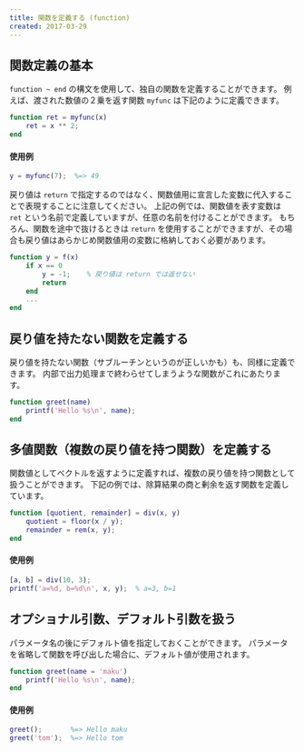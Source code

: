 ```yaml
---
title: 関数を定義する (function)
created: 2017-03-29
---
```


関数定義の基本
----

`function ~ end` の構文を使用して、独自の関数を定義することができます。
例えば、渡された数値の２乗を返す関数 `myfunc` は下記のように定義できます。

~~~ matlab
function ret = myfunc(x)
    ret = x ** 2;
end
~~~

#### 使用例

~~~ matlab
y = myfunc(7);  %=> 49
~~~

戻り値は `return` で指定するのではなく、関数値用に宣言した変数に代入することで表現することに注意してください。
上記の例では、関数値を表す変数は `ret` という名前で定義していますが、任意の名前を付けることができます。
もちろん、関数を途中で抜けるときは `return` を使用することができますが、その場合も戻り値はあらかじめ関数値用の変数に格納しておく必要があります。

~~~ matlab
function y = f(x)
    if x == 0
        y = -1;    % 戻り値は return では返せない
        return
    end
    ...
end
~~~


戻り値を持たない関数を定義する
----

戻り値を持たない関数（サブルーチンというのが正しいかも）も、同様に定義できます。
内部で出力処理まで終わらせてしまうような関数がこれにあたります。

~~~ matlab
function greet(name)
    printf('Hello %s\n', name);
end
~~~


多値関数（複数の戻り値を持つ関数）を定義する
----

関数値としてベクトルを返すように定義すれば、複数の戻り値を持つ関数として扱うことができます。
下記の例では、除算結果の商と剰余を返す関数を定義しています。

~~~ matlab
function [quotient, remainder] = div(x, y)
    quotient = floor(x / y);
    remainder = rem(x, y);
end
~~~

#### 使用例

~~~ matlab
[a, b] = div(10, 3);
printf('a=%d, b=%d\n', x, y);  % a=3, b=1
~~~


オプショナル引数、デフォルト引数を扱う
----

パラメータ名の後にデフォルト値を指定しておくことができます。
パラメータを省略して関数を呼び出した場合に、デフォルト値が使用されます。

~~~ matlab
function greet(name = 'maku')
    printf('Hello %s\n', name);
end
~~~

#### 使用例

~~~ matlab
greet();       %=> Hello maku
greet('tom');  %=> Hello tom
~~~

